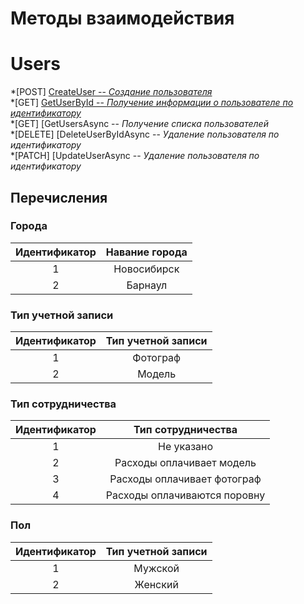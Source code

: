 # Методы взаимодействия

# Users
*[POST] [CreateUser -- *Создание пользователя*](CreateUser.md)<br>
*[GET] [GetUserById -- *Получение информации о пользователе по идентификатору*](GetUserById.md)<br>
*[GET] [GetUsersAsync -- *Получение списка пользователей* <br>
*[DELETE] [DeleteUserByIdAsync -- *Удаление пользователя по идентификатору*<br>
*[PATCH] [UpdateUserAsync -- *Удаление пользователя по идентификатору*
## Перечисления

### Города
|Идентификатор|Навание города|
|:---------:|:---------:|
|1|Новосибирск|
|2|Барнаул|

### Тип учетной записи
|Идентификатор|Тип учетной записи|
|:---------:|:---------:|
|1|Фотограф|
|2|Модель|

### Тип сотрудничества
|Идентификатор|Тип сотрудничества|
|:---------:|:---------:|
|1|Не указано|
|2|Расходы оплачивает модель|
|3|Расходы оплачивает фотограф|
|4|Расходы оплачиваются поровну|

### Пол
|Идентификатор|Тип учетной записи|
|:---------:|:---------:|
|1|Мужской|
|2|Женский|
